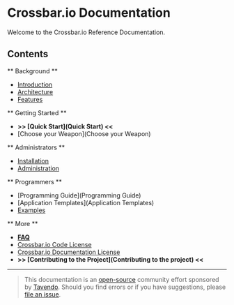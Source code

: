# Crossbar.io Documentation

Welcome to the Crossbar.io Reference Documentation.

## Contents

** Background **

* [Introduction](Introduction)
* [Architecture](Architecture)
* [Features](Features)

** Getting Started **

* **>> [Quick Start](Quick Start) <<**
* [Choose your Weapon](Choose your Weapon)

** Administrators **

* [Installation](Installation)
* [Administration](Administration)

** Programmers **

* [Programming Guide](Programming Guide)
* [Application Templates](Application Templates)
* [Examples](Examples)

** More **

* **[FAQ](FAQ)**
* [Crossbar.io Code License](Crossbar-License)
* [Crossbar.io Documentation License](Documentation-License)
* **>> [Contributing to the Project](Contributing to the project) <<**

---

> This documentation is an [open-source](#) community effort sponsored by [Tavendo](http://tavendo.com). Should you find errors or if you have suggestions, please [file an issue](https://github.com/crossbario/crossbardocs/issues).
